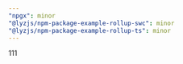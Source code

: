 ```yaml
---
"npgx": minor
"@lyzjs/npm-package-example-rollup-swc": minor
"@lyzjs/npm-package-example-rollup-ts": minor
---
```


111
